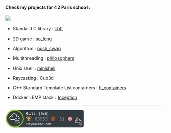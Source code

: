 ####    Check my projects for 42 Paris school :

[![](https://user-images.githubusercontent.com/91064070/163729175-916568ec-64e7-4a67-a126-ccedf9abffa6.png)](https://github.com/ThePush/42_cursus)

* Standard C library : [libft](https://github.com/ThePush/42_cursus/tree/master/Libft)

* 2D game : [so_long](https://github.com/ThePush/42_cursus/tree/master/so_long)

* Algorithm : [push_swap](https://github.com/ThePush/42_cursus/tree/master/push_swap)

* Multithreading : [philosophers](https://github.com/ThePush/42_cursus/tree/master/philosophers)

* Unix shell : [minishell](https://github.com/ThePush/42_cursus/tree/master/minishell)

* Raycasting : Cub3d

* C++ Standard Template List containers : [ft_containers](https://github.com/ThePush/42_cursus/tree/master/ft_containers)

* Docker LEMP stack : [Inception](https://github.com/ThePush/42_cursus/tree/master/Inception)

***

[![](https://raw.githubusercontent.com/ThePush/ThePush/main/assets/thm_propic.png)](https://tryhackme.com/p/Gits)
